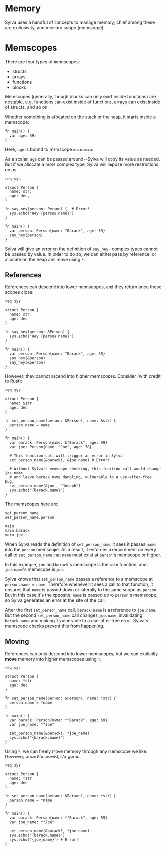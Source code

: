 # Memory

Sylva uses a handful of concepts to manage memory; chief among these are
exclusivity, and memory scope (memscope).

# Memscopes

There are four types of memscopes:
- structs
- arrays
- functions
- blocks

Memscopes (generally, though blocks can only exist inside functions) are
nestable, e.g. functions can exist inside of functions, arrays can exist inside
of structs, and so on.

Whether something is allocated on the stack or the heap, it starts inside a
memscope:

```sylva
fn main() {
  var age: 59;
}
```

Here, `age` is bound to memscope `main.main`.

As a scalar, `age` can be passed around--Sylva will copy its value as needed.
But if we allocate a more complex type, Sylva will impose more restrictions
on us.

```sylva
req sys

struct Person {
  name: str,
  age: dec,
}

fn say_hey(person: Person) {  # Error!
  sys.echo("Hey {person.name}")
}

fn main() {
  var person: Person{name: "Barack", age: 59}
  say_hey(person)
}
```

Sylva will give an error on the definition of `say_hey`--complex types cannot
be passed by value. In order to do so, we can either pass by reference, or
allocate on the heap and move using `*`.

## References

References can descend into lower memscopes, and they return once those scopes
close:

```sylva
req sys

struct Person {
  name: str
  age: dec
}

fn say_hey(person: &Person) {
  sys.echo("Hey {person.name}")
}

fn main() {
  var person: Person{name: "Barack", age: 59}
  say_hey(&person)
  say_hey(&person)
}
```

However, they cannot ascend into higher memscopes. Consider (with credit to
Rust):

```sylva
req sys

struct Person {
  name: &str
  age: dec
}

fn set_person_name(person: &Person!, name: &str) {
  person.name = name
}

fn main() {
  var barack: Person{name: &"Barack", age: 59}
  var joe: Person{name: "Joe", age: 78}

  # This function call will trigger an error in Sylva
  set_person_name(&barack!, &joe.name) # Error!

  # Without Sylva's memscope checking, this function call would change joe.name
  # and leave barack.name dangling, vulnerable to a use-after-free bug.
  set_person_name(&joe!, "Joseph")
  sys.echo("{barack.name}")
}
```

The memscopes here are:

    set_person_name
    set_person_name.person

    main
    main.barack
    main.joe

When Sylva reads the definition of `set_person_name`, it sees it passes `name`
into the `person` memscope. As a result, it enforces a requirement on every
call to `set_person_name` that `name` must exist at `person`'s memscope or
higher.

In this example, `joe` and `barack`'s memscope is the `main` function, and
`joe.name`'s memscope is `joe`.

Sylva knows that `set_person_name` passes a reference to a memscope at
`person.name = name`.  Therefore whenever it sees a call to that function, it
ensures that `name` is passed down or laterally to the same scope as `person`.
But in this case it's the opposite: `name` is passed up to `person`'s memscope,
so Sylva generates an error at the site of the call.

After the first `set_person_name` call, `barack.name` is a reference to
`joe.name`. But the second `set_person_name` call changes `joe.name`,
invalidating `barack.name` and making it vulnerable to a use-after-free error.
Sylva's memscope checks prevent this from happening.

## Moving

References can only descend into lower memscopes, but we can explicitly
**move** memory into higher memscopes using `*`.

```sylva
req sys

struct Person {
  name: *str
  age: dec
}

fn set_person_name(person: &Person!, name: *str) {
  person.name = *name
}

fn main() {
  var barack: Person{name: *"Barack", age: 59}
  var joe_name: *"Joe"

  set_person_name(&barack!, *joe_name)
  sys.echo("{barack.name}")
}
```

Using `*`, we can freely move memory through any memscope we like.  However,
once it's moved, it's gone:

```sylva
req sys

struct Person {
  name: *str
  age: dec
}

fn set_person_name(person: &Person!, name: *str) {
  person.name = *name
}

fn main() {
  var barack: Person{name: *"Barack", age: 59}
  var joe_name: *"Joe"

  set_person_name(&barack!, *joe_name)
  sys.echo("{barack.name}")
  sys.echo("{joe_name}") # Error!
}
```
